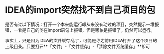 # IDEA的import突然找不到自己项目的包

是否有过以下情况：打开一个本来能运行却从来没有动过的项目，突然提示一堆报错，一看是自己的类在import语句上报错，但是哪怕是报错了，仍然可以运行。

事实上，只是因为IDEA的文件缓存乱了，可能是你之前用IDEA打开了这个项目的上级目录。只要打开**「文件」-「文件缓存」-「清除文件系统缓存」**即可